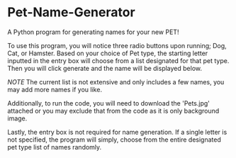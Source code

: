 # Pet-Name-Generator
A Python program for generating names for your new PET! 

To use this program, you will notice three radio buttons upon running; Dog, Cat, or Hamster.
Based on your choice of Pet type, the starting letter inputted in the entry box will choose from a list designated for that pet type. Then you will click generate and the name will be displayed below.

*NOTE* The current list is not extensive and only includes a few names, you may add more names if you like.

Additionally, to run the code, you will need to download the 'Pets.jpg' attached or you may exclude that from the code as it is only background image. 

Lastly, the entry box is not required for name generation. If a single letter is not specified, the program will simply, choose from the entire designated pet type list of names randomly.
